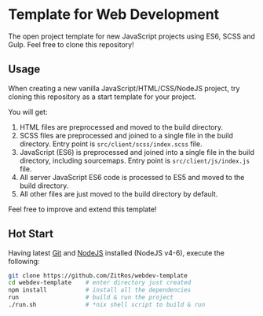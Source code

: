 # Template for Web Development

The open project template for new JavaScript projects using ES6, SCSS 
and Gulp. Feel free to clone this repository!

Usage
-----

When creating a new vanilla JavaScript/HTML/CSS/NodeJS project, try
cloning this repository as a start template for your project.

You will get:
 1. HTML files are preprocessed and moved to the build directory.
 2. SCSS files are preprocessed and joined to a single file in the build 
directory. Entry point is `src/client/scss/index.scss` file.
 3. JavaScript (ES6) is preprocessed and joined into a single file in the
build directory, including sourcemaps. Entry point is 
`src/client/js/index.js` file.
 4. All server JavaScript ES6 code is processed to ES5 and moved to the
build directory.
 5. All other files are just moved to the build directory by default.

Feel free to improve and extend this template!

Hot Start
---------

Having latest [Git](https://git-scm.com/) and 
[NodeJS](https://nodejs.org/en/) installed (NodeJS v4-6), execute the
following:

```sh
git clone https://github.com/ZitRos/webdev-template
cd webdev-template    # enter directory just created
npm install           # install all the dependencies
run                   # build & run the project
./run.sh              # *nix shell script to build & run
```
